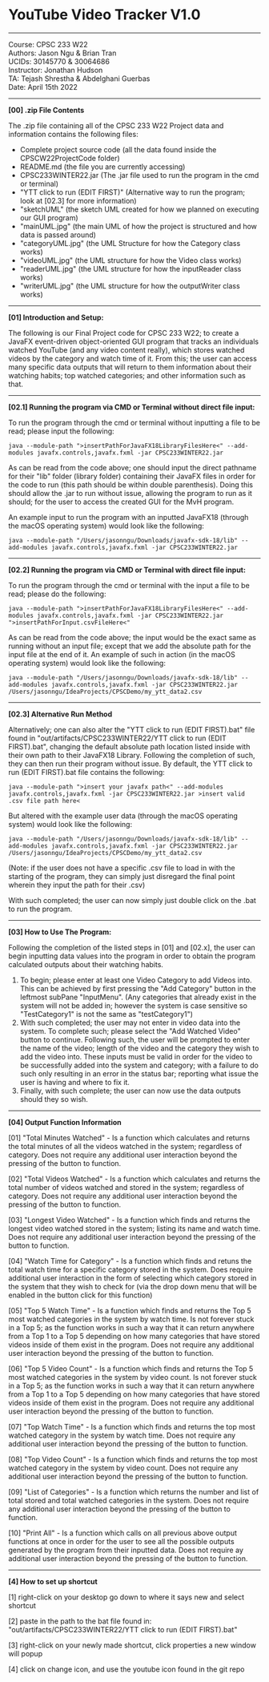 # YouTube Video Tracker V1.0

---
Course: CPSC 233 W22  
Authors: Jason Ngu & Brian Tran  
UCIDs: 30145770 & 30064686  
Instructor: Jonathan Hudson     
TA: Tejash Shrestha & Abdelghani Guerbas   
Date: April 15th 2022

---
**[00] .zip File Contents**

The .zip file containing all of the CPSC 233 W22 Project data and information contains the following files:

* Complete project source code (all the data found inside the CPSCW22ProjectCode folder)
* README.md (the file you are currently accessing)
* CPSC233WINTER22.jar (The .jar file used to run the program in the cmd or terminal)
* "YTT click to run (EDIT FIRST)" (Alternative way to run the program; look at [02.3] for more information)
* "sketchUML" (the sketch UML created for how we planned on executing our GUI program)
* "mainUML.jpg" (the main UML of how the project is structured and how data is passed around)
* "categoryUML.jpg" (the UML Structure for how the Category class works)
* "videoUML.jpg" (the UML structure for how the Video class works)
* "readerUML.jpg" (the UML structure for how the inputReader class works)
* "writerUML.jpg" (the UML structure for how the outputWriter class works)


---
**[01] Introduction and Setup:**

The following is our Final Project code for CPSC 233 W22; to create a JavaFX event-driven object-oriented GUI
program that tracks an individuals watched YouTube (and any video content really), which stores watched videos by the
category and watch time of it. From this; the user can access many specific data outputs that will return to them
information about their watching habits; top watched categories; and other information such as that.

---
**[02.1] Running the program via CMD or Terminal without direct file input:**

To run the program through the cmd or terminal without inputting a file to be read; please input the following:

    java --module-path ">insertPathForJavaFX18LibraryFilesHere<" --add-modules javafx.controls,javafx.fxml -jar CPSC233WINTER22.jar

As can be read from the code above; one should input the direct pathname for their "lib" folder (library folder) containing their JavaFX files in order for the code to run (this path should be within double parenthesis). Doing this should allow the .jar to run without issue, allowing the program to run as it should; for the user to access the created GUI for the MvH program.

An example input to run the program with an inputted JavaFX18 (through the macOS operating system) would look like the following:

    java --module-path "/Users/jasonngu/Downloads/javafx-sdk-18/lib" --add-modules javafx.controls,javafx.fxml -jar CPSC233WINTER22.jar
---
**[02.2] Running the program via CMD or Terminal with direct file input:**

To run the program through the cmd or terminal with the input a file to be read; please do the following:

    java --module-path ">insertPathForJavaFX18LibraryFilesHere<" --add-modules javafx.controls,javafx.fxml -jar CPSC233WINTER22.jar ">insertPathForInput.csvFileHere<"

As can be read from the code above; the input would be the exact same as running without an input file; except that we add the absolute path for the input file at the end of it. An example of such in action (in the macOS operating system) would look like the following:

    java --module-path "/Users/jasonngu/Downloads/javafx-sdk-18/lib" --add-modules javafx.controls,javafx.fxml -jar CPSC233WINTER22.jar /Users/jasonngu/IdeaProjects/CPSCDemo/my_ytt_data2.csv

---
**[02.3] Alternative Run Method**

Alternatively; one can also alter the "YTT click to run (EDIT FIRST).bat" file found in "out/artifacts/CPSC233WINTER22/YTT click to run (EDIT FIRST).bat", changing the default absolute path location listed inside with their own path to their JavaFX18 Library. Following the completion of such, they can then run their program without issue. By default, the YTT click to run (EDIT FIRST).bat file contains the following:

    java --module-path ">insert your javafx path<" --add-modules javafx.controls,javafx.fxml -jar CPSC233WINTER22.jar >insert valid .csv file path here<

But altered with the example user data (through the macOS operating system) would look like the following:

    java --module-path "/Users/jasonngu/Downloads/javafx-sdk-18/lib" --add-modules javafx.controls,javafx.fxml -jar CPSC233WINTER22.jar /Users/jasonngu/IdeaProjects/CPSCDemo/my_ytt_data2.csv

(Note: if the user does not have a specific .csv file to load in with the starting of the program, they can simply just disregard the final point wherein they input the path for their .csv)

With such completed; the user can now simply just double click on the .bat to run the program.

---
**[03] How to Use The Program:**

Following the completion of the listed steps in [01] and [02.x], the user can begin inputting data values into the program in order to
obtain the program calculated outputs about their watching habits.

1) To begin; please enter at least one Video Category to add Videos into. This can be achieved by first pressing the "Add Category" button in the leftmost subPane "InputMenu". (Any categories that already exist in the system will not be added in; however the system is case sensitive so "TestCategory1" is not the same as "testCategory1")
2) With such completed; the user may not enter in video data into the system. To complete such; please select the "Add Watched Video" button to continue. Following such, the user will be prompted to enter the name of the video; length of the video and the category they wish to add the video into. These inputs must be valid in order for the video to be successfully added into the system and category; with a failure to do such only resulting in an error in the status bar; reporting what issue the user is having and where to fix it.
3) Finally, with such complete; the user can now use the data outputs should they so wish.

---
**[04] Output Function Information**

[01] "Total Minutes Watched" - Is a function which calculates and returns the total minutes of all the videos watched in the system; regardless of category. Does not require any additional user interaction beyond the pressing of the button to function.

[02] "Total Videos Watched" - Is a function which calculates and returns the total number of videos watched and stored in the system; regardless of category. Does not require any additional user interaction beyond the pressing of the button to function.

[03] "Longest Video Watched" - Is a function which finds and returns the longest video watched stored in the system; listing its name and watch time. Does not require any additional user interaction beyond the pressing of the button to function.

[04] "Watch Time for Category" - Is a function which finds and retuns the total watch time for a specific category stored in the system. Does require additional user interaction in the form of selecting which category stored in the system that they wish to check for (via the drop down menu that will be enabled in the button click for this function)

[05] "Top 5 Watch Time" - Is a function which finds and returns the Top 5 most watched categories in the system by watch time. Is not forever stuck in a Top 5; as the function works in such a way that it can return anywhere from a Top 1 to a Top 5 depending on how many categories that have stored videos inside of them exist in the program. Does not require any additional user interaction beyond the pressing of the button to function.

[06] "Top 5 Video Count" - Is a function which finds and returns the Top 5 most watched categories in the system by video count. Is not forever stuck in a Top 5; as the function works in such a way that it can return anywhere from a Top 1 to a Top 5 depending on how many categories that have stored videos inside of them exist in the program. Does not require any additional user interaction beyond the pressing of the button to function.

[07] "Top Watch Time" - Is a function which finds and returns the top most watched category in the system by watch time. Does not require any additional user interaction beyond the pressing of the button to function.

[08] "Top Video Count" - Is a function which finds and returns the top most watched category in the system by video count. Does not require any additional user interaction beyond the pressing of the button to function.

[09] "List of Categories" - Is a function which returns the number and list of total stored and total watched categories in the system. Does not require any additional user interaction beyond the pressing of the button to function.

[10] "Print All" - Is a function which calls on all previous above output functions at once in order for the user to see all the possible outputs generated by the program from their inputted data. Does not require ay additional user interaction beyond the pressing of the button to function.

---
**[4] How to set up shortcut**

[1] right-click on your desktop go down to where it says new and select shortcut

[2] paste in the path to the bat file found in: "out/artifacts/CPSC233WINTER22/YTT click to run (EDIT FIRST).bat"

[3] right-click on your newly made shortcut, click properties a new window will popup

[4] click on change icon, and use the youtube icon found in the git repo